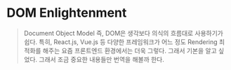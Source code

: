 # DOM Enlightenment
> Document Object Model 즉, DOM은 생각보다 의식의 흐름대로 사용하기가 쉽다. 특히, React.js, Vue.js 등 다양한 프레임워크가 어느 정도 Rendering 최적화를 해주는 요즘 프론트엔드 환경에서는 더욱 그렇다. 그래서 기본을 알고 싶었다. 그래서 조금 중요한 내용들만 번역을 해볼까 한다. 


